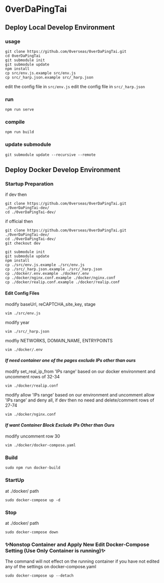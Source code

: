 # 0verDaPingTai

## Deploy Local Develop Environment
### usage
```
git clone https://github.com/0verseas/0verDaPingTai.git
cd 0verDaPingTai
git submodule init
git submodule update
npm install
cp src/env.js.example src/env.js
cp src/_harp.json.example src/_harp.json
```
edit the config file in ``src/env.js``
edit the config file in ``src/_harp.json``

### run
```
npm run serve
```

### compile
```
npm run build
```

### update submodule
```
git submodule update --recursive --remote
```

## Deploy Docker Develop Environment
### Startup Preparation
if dev then
```
git clone https://github.com/0verseas/0verDaPingTai.git ./0verDaPingTai-dev/
cd ./0verDaPingTai-dev/
```
if official then
```
git clone https://github.com/0verseas/0verDaPingTai.git ./0verDaPingTai-dev/
cd ./0verDaPingTai-dev/
git checkout dev
```

```
git submodule init
git submodule update
npm install
cp ./src/env.js.example ./src/env.js
cp ./src/_harp.json.example ./src/_harp.json
cp ./docker/.env.example ./docker/.env
cp ./docker/nginx.conf.example ./docker/nginx.conf
cp ./docker/realip.conf.example ./docker/realip.conf
```
#### Edit Config Files
modify baseUrl, reCAPTCHA_site_key, stage
```
vim ./src/env.js
```
modify year
```
vim ./src/_harp.json
```
modfiy NETWORKS, DOMAIN_NAME, ENTRYPOINTS
```
vim ./docker/.env
```
#### *If need container one of the pages exclude IPs other than ours*
modify set_real_ip_from 'IPs range' based on our docker environment and uncomment rows of 32-34
```
vim ./docker/realip.conf
```
modify allow 'IPs range' based on our environment and uncomment allow 'IPs range' and deny all, if dev then no need and delete/comment rows of 27-74
```
vim ./docker/nginx.conf
```
#### *If want Container Block Exclude IPs Other than Ours*
modify uncomment row 30
```
vim ./docker/docker-compose.yaml
```
### Build
```
sudo npm run docker-build
```
### StartUp
at ./docker/ path
```
sudo docker-compose up -d
```
### Stop
at ./docker/ path
```
sudo docker-compose down
```
### ✨Nonstop Container and Apply New Edit Docker-Compose Setting (Use Only Container is running)✨
The command will not effect on the running container if you have not edited any of the settings on docker-compose.yaml
```
sudo docker-compose up --detach
```